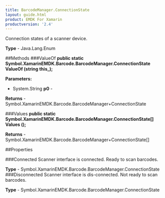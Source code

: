 ```yaml
---
title: BarcodeManager.ConnectionState
layout: guide.html 
product: EMDK For Xamarin 
productversion: '2.4' 
---
```

Connection states of a scanner device.

**Type** - Java.Lang.Enum

##Methods
###ValueOf
**public static Symbol.XamarinEMDK.Barcode.BarcodeManager.ConnectionState ValueOf (string this_);**


        

**Parameters:** 

* System.String **p0** - 

**Returns** - Symbol.XamarinEMDK.Barcode.BarcodeManager+ConnectionState

###Values
**public static Symbol.XamarinEMDK.Barcode.BarcodeManager.ConnectionState[] Values ();**


        


**Returns** - Symbol.XamarinEMDK.Barcode.BarcodeManager+ConnectionState[]

##Properties

###Connected
Scanner interface is connected. Ready to scan barcodes.

**Type** - Symbol.XamarinEMDK.Barcode.BarcodeManager.ConnectionState
###Disconnected
Scanner interface is dis-connected. Not ready to scan barcodes.

**Type** - Symbol.XamarinEMDK.Barcode.BarcodeManager.ConnectionState


